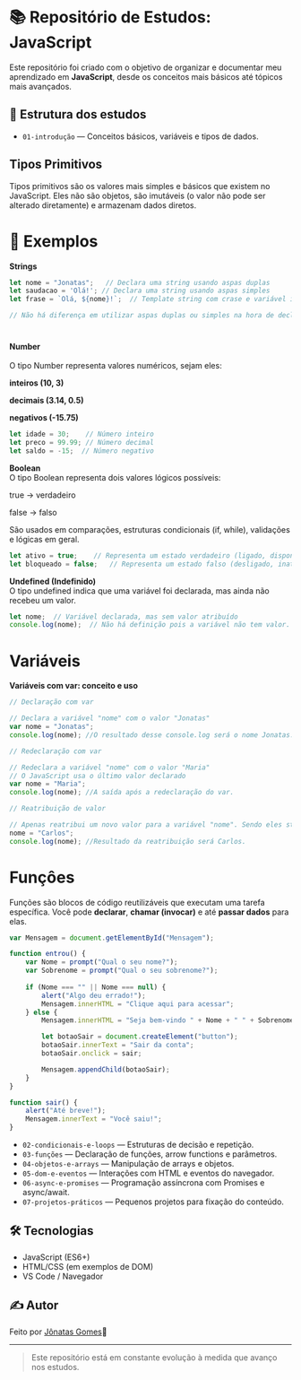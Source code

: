 # 📚 Repositório de Estudos: JavaScript

Este repositório foi criado com o objetivo de organizar e documentar meu aprendizado em **JavaScript**, desde os conceitos mais básicos até tópicos mais avançados.

## 📌 Estrutura dos estudos

- `01-introdução` — Conceitos básicos, variáveis e tipos de dados.
## **Tipos Primitivos**
Tipos primitivos são os valores mais simples e básicos que existem no JavaScript. Eles não são objetos, são imutáveis (o valor não pode ser alterado diretamente) e armazenam dados diretos.
# 🧩 Exemplos
**Strings**
```Javascript
let nome = "Jonatas";   // Declara uma string usando aspas duplas
let saudacao = 'Olá!'; // Declara uma string usando aspas simples
let frase = `Olá, ${nome}!`;  // Template string com crase e variável inserida com ${}

// Não há diferença em utilizar aspas duplas ou simples na hora de declarar.
```
#
**Number**<br><br>
O tipo Number representa valores numéricos, sejam eles:

**inteiros (10, 3)**

**decimais (3.14, 0.5)**

**negativos (-15.75)**


```Javascript
let idade = 30;    // Número inteiro
let preco = 99.99; // Número decimal
let saldo = -15;  // Número negativo
```
**Boolean**<br>
O tipo Boolean representa dois valores lógicos possíveis:

true → verdadeiro

false → falso

São usados em comparações, estruturas condicionais (if, while), validações e lógicas em geral.
```Javascript
let ativo = true;    // Representa um estado verdadeiro (ligado, disponível, etc)
let bloqueado = false;   // Representa um estado falso (desligado, inativo, etc)
```

**Undefined (Indefinido)**<br>
O tipo undefined indica que uma variável foi declarada, mas ainda não recebeu um valor.

```Javascript
let nome;  // Variável declarada, mas sem valor atribuído
console.log(nome);  // Não há definição pois a variável não tem valor.
```

# **Variáveis**<br>
**Variáveis com var: conceito e uso**
```Javascript
// Declaração com var

// Declara a variável "nome" com o valor "Jonatas"
var nome = "Jonatas";
console.log(nome); //O resultado desse console.log será o nome Jonatas.

// Redeclaração com var

// Redeclara a variável "nome" com o valor "Maria"
// O JavaScript usa o último valor declarado
var nome = "Maria";
console.log(nome); //A saída após a redeclaração do var.

// Reatribuição de valor

// Apenas reatribui um novo valor para a variável "nome". Sendo eles strings ou números.
nome = "Carlos";
console.log(nome); //Resultado da reatribuição será Carlos.
```
# **Funçôes**<br>

Funções são blocos de código reutilizáveis que executam uma tarefa específica. Você pode **declarar**, **chamar (invocar)** e até **passar dados** para elas.

```Javascript
var Mensagem = document.getElementById("Mensagem");

function entrou() {
    var Nome = prompt("Qual o seu nome?");
    var Sobrenome = prompt("Qual o seu sobrenome?");
    
    if (Nome === "" || Nome === null) {
        alert("Algo deu errado!");
        Mensagem.innerHTML = "Clique aqui para acessar";
    } else {
        Mensagem.innerHTML = "Seja bem-vindo " + Nome + " " + Sobrenome;

        let botaoSair = document.createElement("button");
        botaoSair.innerText = "Sair da conta";
        botaoSair.onclick = sair;

        Mensagem.appendChild(botaoSair);
    }
}

function sair() {
    alert("Até breve!");
    Mensagem.innerText = "Você saiu!";
}

```
- `02-condicionais-e-loops` — Estruturas de decisão e repetição.
- `03-funções` — Declaração de funções, arrow functions e parâmetros.
- `04-objetos-e-arrays` — Manipulação de arrays e objetos.
- `05-dom-e-eventos` — Interações com HTML e eventos do navegador.
- `06-async-e-promises` — Programação assíncrona com Promises e async/await.
- `07-projetos-práticos` — Pequenos projetos para fixação do conteúdo.

## 🛠️ Tecnologias

- JavaScript (ES6+)
- HTML/CSS (em exemplos de DOM)
- VS Code / Navegador

## ✍️ Autor

Feito por [Jônatas Gomes](https://github.com/Jonatas-Gomes21)🫡

---

> Este repositório está em constante evolução à medida que avanço nos estudos.
